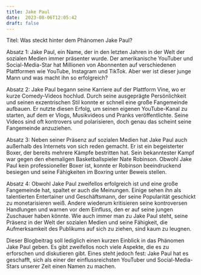 ```yaml
---
title: Jake Paul
date:  2023-08-06T12:05:42
draft: false
---
```


Titel: Was steckt hinter dem Phänomen Jake Paul?

Absatz 1: Jake Paul, ein Name, der in den letzten Jahren in der Welt der sozialen Medien immer präsenter wurde. Der amerikanische YouTuber und Social-Media-Star hat Millionen von Abonnenten auf verschiedenen Plattformen wie YouTube, Instagram und TikTok. Aber wer ist dieser junge Mann und was macht ihn so erfolgreich?

Absatz 2: Jake Paul begann seine Karriere auf der Plattform Vine, wo er kurze Comedy-Videos hochlud. Durch seine ausgeprägte Persönlichkeit und seinen exzentrischen Stil konnte er schnell eine große Fangemeinde aufbauen. Er nutzte diesen Erfolg, um seinen eigenen YouTube-Kanal zu starten, auf dem er Vlogs, Musikvideos und Pranks veröffentlichte. Seine Videos sind oft kontrovers und polarisieren, doch genau das scheint seine Fangemeinde anzuziehen.

Absatz 3: Neben seiner Präsenz auf sozialen Medien hat Jake Paul auch außerhalb des Internets von sich reden gemacht. Er ist ein begeisterter Boxer, der bereits mehrere Kämpfe bestritten hat. Sein bekanntester Kampf war gegen den ehemaligen Basketballspieler Nate Robinson. Obwohl Jake Paul kein professioneller Boxer ist, konnte er Robinson beeindruckend besiegen und seine Fähigkeiten im Boxring unter Beweis stellen.

Absatz 4: Obwohl Jake Paul zweifellos erfolgreich ist und eine große Fangemeinde hat, spaltet er auch die Meinungen. Einige sehen ihn als talentierten Entertainer und Geschäftsmann, der seine Popularität geschickt zu monetarisieren weiß. Andere wiederum kritisieren seine kontroversen Handlungen und warnen vor dem Einfluss, den er auf seine jungen Zuschauer haben könnte. Wie auch immer man zu Jake Paul steht, seine Präsenz in der Welt der sozialen Medien und seine Fähigkeit, die Aufmerksamkeit des Publikums auf sich zu ziehen, sind kaum zu leugnen.

Dieser Blogbeitrag soll lediglich einen kurzen Einblick in das Phänomen Jake Paul geben. Es gibt zweifellos noch viele Aspekte, die es zu erforschen und diskutieren gibt. Eines steht jedoch fest: Jake Paul hat es geschafft, sich als einer der einflussreichsten YouTuber und Social-Media-Stars unserer Zeit einen Namen zu machen.